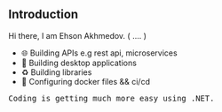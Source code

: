 ## Introduction 
Hi there, I am Ehson Akhmedov. ( .... )
<ul>
  <li>🌐 Building APIs e.g rest api, microservices</li>
  <li>📸 Building desktop applications</li>
  <li>♻️ Building libraries</li>
  <li>📝 Configuring docker files && ci/cd</li> 
</ul>
<pre>Coding is getting much more easy using .NET.</pre>









<!---
AkhmedovEhson/AkhmedovEhson is a ✨ special ✨ repository because its `README.md` (this file) appears on your GitHub profile.
You can click the Preview link to take a look at your changes.
--->
